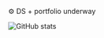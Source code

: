 ⚙️ DS + portfolio underway

![GitHub stats](https://github-readme-stats.vercel.app/api?username=tejassui&show_icons=true&theme=tokyonight)

<!---
tejassui/tejassui is a ✨ special ✨ repository because its `README.md` (this file) appears on your GitHub profile.
You can click the Preview link to take a look at your changes.
--->
